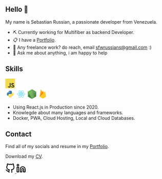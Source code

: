 ## Hello 👋

My name is Sebastian Russian, a passionate developer from Venezuela.

- ⛏ Currently working for Multifiber as backend Developer.
- 📋 I have a [Portfolio](https://russi115.github.io/).
- 💼 Any freelance work? do reach, email [sfwrussians@gmail.com](mailto:sfwrussians@gmail.com) :)
- 💬 Ask me about anything, i am happy to help

## Skills


<code><img height="30" src="https://raw.githubusercontent.com/github/explore/80688e429a7d4ef2fca1e82350fe8e3517d3494d/topics/javascript/javascript.png">
</code>
<code><img height="30" src="https://raw.githubusercontent.com/github/explore/80688e429a7d4ef2fca1e82350fe8e3517d3494d/topics/python/python.png"></code>
<code><img height="30" src="https://raw.githubusercontent.com/github/explore/80688e429a7d4ef2fca1e82350fe8e3517d3494d/topics/react/react.png"></code>
<code><img height="30" src="https://raw.githubusercontent.com/github/explore/80688e429a7d4ef2fca1e82350fe8e3517d3494d/topics/nodejs/nodejs.png"></code>
<code><img height="30" src="https://raw.githubusercontent.com/github/explore/80688e429a7d4ef2fca1e82350fe8e3517d3494d/topics/firebase/firebase.png"></code>

- Using React.js in Production since 2020.
- Knowlegde about many languages and frameworks.
- Docker, PWA, Cloud Hosting, Local and Cloud Databases.


## Contact

Find all of my socials and resume in my [Portfolio](https://russi115.github.io/).

Download my [CV](https://drive.google.com/file/d/1Oo5iKAftOFFCe91_Rxt86YxUkU7-Sb6i/view?usp=sharing).

<p align="left">
    <a href="https://github.com/russi115" target="_blank" rel="noreferrer"> 
    <img src="assets/github.svg" alt="Github" width="30" height="30"/> 
    </a>
    <a href="https://ve.linkedin.com/in/sebastian-russian" target="_blank" rel="noreferrer"> 
    <img src="assets/linkedin.svg" alt="Github" width="30" height="30"/> 
    </a>
</p>